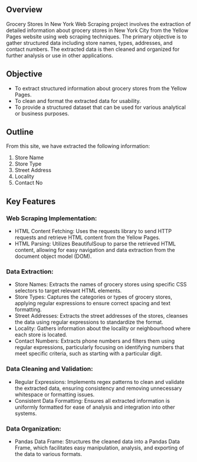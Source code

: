 ## Overview
Grocery Stores In New York Web Scraping project involves the extraction of detailed information about grocery stores in New York City from the Yellow Pages website using web scraping techniques. The primary objective is to gather structured data including store names, types, addresses, and contact numbers. The extracted data is then cleaned 
and organized for further analysis or use in other applications.

## Objective
* To extract structured information about grocery stores from the Yellow Pages.
* To clean and format the extracted data for usability.
* To provide a structured dataset that can be used for various analytical or business purposes.

## Outline
From this site, we have extracted the following information:
1. Store Name
2. Store Type
3. Street Address
4. Locality
5. Contact No
   
## Key Features

### Web Scraping Implementation:
* HTML Content Fetching: Uses the requests library to send HTTP requests and retrieve HTML content from the Yellow Pages.
* HTML Parsing: Utilizes BeautifulSoup to parse the retrieved HTML content, allowing for easy navigation and data extraction from the document object model (DOM).

### Data Extraction:
* Store Names: Extracts the names of grocery stores using specific CSS selectors to target relevant HTML elements.
* Store Types: Captures the categories or types of grocery stores, applying regular expressions to ensure correct spacing and text formatting.
* Street Addresses: Extracts the street addresses of the stores, cleanses the data using regular expressions to standardize the format.
* Locality: Gathers information about the locality or neighbourhood where each store is located.
* Contact Numbers: Extracts phone numbers and filters them using regular expressions, particularly focusing on identifying numbers that meet specific criteria, such as starting with a particular digit.

### Data Cleaning and Validation:
* Regular Expressions: Implements regex patterns to clean and validate the extracted data, ensuring consistency and removing unnecessary whitespace or formatting issues.
* Consistent Data Formatting: Ensures all extracted information is uniformly formatted for ease of analysis and integration into other systems.

### Data Organization:
* Pandas Data Frame: Structures the cleaned data into a Pandas Data Frame, which facilitates easy manipulation, analysis, and exporting of the data to various formats.

